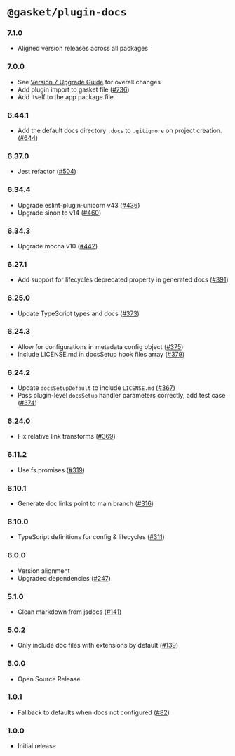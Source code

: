 # `@gasket/plugin-docs`

### 7.1.0

- Aligned version releases across all packages

### 7.0.0

- See [Version 7 Upgrade Guide] for overall changes
- Add plugin import to gasket file ([#736])
- Add itself to the app package file

### 6.44.1

- Add the default docs directory `.docs` to `.gitignore` on project creation. ([#644])

### 6.37.0

- Jest refactor ([#504])

### 6.34.4

- Upgrade eslint-plugin-unicorn v43 ([#436])
- Upgrade sinon to v14 ([#460])

### 6.34.3

- Upgrade mocha v10 ([#442])

### 6.27.1

- Add support for lifecycles deprecated property in generated docs ([#391])

### 6.25.0

- Update TypeScript types and docs ([#373])

### 6.24.3

- Allow for configurations in metadata config object ([#375])
- Include LICENSE.md in docsSetup hook files array ([#379])

### 6.24.2

- Update `docsSetupDefault` to include `LICENSE.md` ([#367])
- Pass plugin-level `docsSetup` handler parameters correctly, add test case ([#374])

### 6.24.0

- Fix relative link transforms ([#369])

### 6.11.2

- Use fs.promises ([#319])

### 6.10.1

- Generate doc links point to main branch ([#316])

### 6.10.0

- TypeScript definitions for config & lifecycles ([#311])

### 6.0.0

- Version alignment
- Upgraded dependencies ([#247])

### 5.1.0

- Clean markdown from jsdocs ([#141])

### 5.0.2

- Only include doc files with extensions by default ([#139])

### 5.0.0

- Open Source Release

### 1.0.1

- Fallback to defaults when docs not configured ([#82])

### 1.0.0

- Initial release


[Version 7 Upgrade Guide]: /docs/upgrade-to-7.md
[#82]:https://github.com/godaddy/gasket/pull/82
[#139]:https://github.com/godaddy/gasket/pull/139
[#141]: https://github.com/godaddy/gasket/pull/141
[#247]: https://github.com/godaddy/gasket/pull/247
[#311]: https://github.com/godaddy/gasket/pull/311
[#316]: https://github.com/godaddy/gasket/pull/316
[#319]: https://github.com/godaddy/gasket/pull/319
[#367]: https://github.com/godaddy/gasket/pull/367
[#369]: https://github.com/godaddy/gasket/pull/369
[#373]: https://github.com/godaddy/gasket/pull/373
[#374]: https://github.com/godaddy/gasket/pull/374
[#375]: https://github.com/godaddy/gasket/pull/375
[#379]: https://github.com/godaddy/gasket/pull/379
[#391]: https://github.com/godaddy/gasket/pull/391
[#436]: https://github.com/godaddy/gasket/pull/436
[#442]: https://github.com/godaddy/gasket/pull/442
[#460]: https://github.com/godaddy/gasket/pull/460
[#504]: https://github.com/godaddy/gasket/pull/504
[#644]: https://github.com/godaddy/gasket/pull/644
[#736]: https://github.com/godaddy/gasket/pull/736
